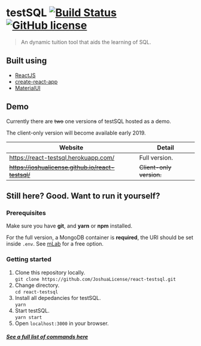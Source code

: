 # testSQL [![Build Status](https://travis-ci.org/JoshuaLicense/react-testsql.svg?branch=master)](https://travis-ci.org/JoshuaLicense/react-testsql) [![GitHub license](https://img.shields.io/badge/license-MIT-blue.svg?style=flat-square)](https://github.com/your/your-project/blob/master/LICENSE)

> An dynamic tuition tool that aids the learning of SQL.

## Built using

- [ReactJS](https://github.com/facebook/react/)
- [create-react-app](https://github.com/facebook/create-react-app)
- [MaterialUI](https://github.com/mui-org/material-ui)

## Demo

Currently there are ~~two~~ one version~~s~~ of testSQL hosted as a demo.

The client-only version will become available early 2019.

| Website                                            | Detail                   |
| -------------------------------------------------- | ------------------------ |
| https://react-testsql.herokuapp.com/               | Full version.            |
| ~~https://joshualicense.github.io/react-testsql/~~ | ~~Client-only version.~~ |

## Still here? Good. Want to run it yourself?

### Prerequisites

Make sure you have **git**, and **yarn** or **npm** installed.

For the full version, a MongoDB container is **required**, the URI should be set inside `.env`. See [mLab](https://mongolab.com/) for a free option.

### Getting started

1.  Clone this repository locally.  
    `git clone https://github.com/JoshuaLicense/react-testsql.git`
1.  Change directory.  
    `cd react-testsql`
1.  Install all depedancies for testSQL.  
    `yarn`
1.  Start testSQL.  
    `yarn start`
1.  Open `localhost:3000` in your browser.

##### [See a full list of commands here](https://github.com/JoshuaLicense/react-testsql/wiki/Package-scripts)
